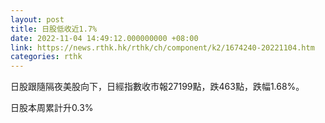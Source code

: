 ```yaml
---
layout: post
title: 日股低收近1.7%
date: 2022-11-04 14:49:12.000000000 +08:00
link: https://news.rthk.hk/rthk/ch/component/k2/1674240-20221104.htm
categories: rthk
---
```


日股跟隨隔夜美股向下，日經指數收市報27199點，跌463點，跌幅1.68%。

日股本周累計升0.3%
